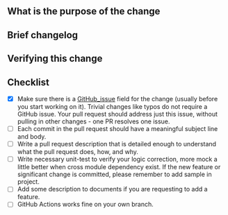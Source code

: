 ## What is the purpose of the change

## Brief changelog

## Verifying this change

## Checklist

<!-- Follow this checklist to help us incorporate your contribution quickly and easily: -->

- [x] Make sure there is a [GitHub_issue](https://github.com/arjenzhou/porter/issues) field for the change (usually
  before you start working on it). Trivial changes like typos do not require a GitHub issue. Your pull request should
  address just this issue, without pulling in other changes - one PR resolves one issue.
- [ ] Each commit in the pull request should have a meaningful subject line and body.
- [ ] Write a pull request description that is detailed enough to understand what the pull request does, how, and why.
- [ ] Write necessary unit-test to verify your logic correction, more mock a little better when cross module dependency
  exist. If the new feature or significant change is committed, please remember to add sample in project.
- [ ] Add some description to documents if you are requesting to add a feature.
- [ ] GitHub Actions works fine on your own branch.
